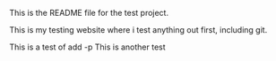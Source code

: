 This is the README file for the test project.

This is my testing website where i test anything out first, including git.


This is a test of add -p
This is another test

